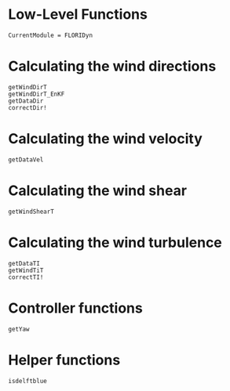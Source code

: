 # Low-Level Functions

```@meta
CurrentModule = FLORIDyn
```

# Calculating the wind directions
```@docs
getWindDirT
getWindDirT_EnKF
getDataDir
correctDir!
```

# Calculating the wind velocity
```@docs
getDataVel
```

# Calculating the wind shear
```@docs
getWindShearT
```

# Calculating the wind turbulence
```@docs
getDataTI
getWindTiT
correctTI!
```

# Controller functions
```@docs
getYaw
```
# Helper functions
```@docs
isdelftblue
```